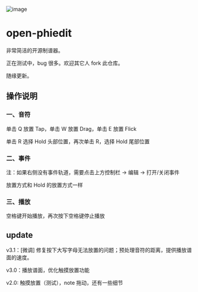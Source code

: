 ![image](![image](https://github.com/user-attachments/assets/1543f1e3-2c90-41b7-8ded-9b56add5631f)
)

# open-phiedit

非常简洁的开源制谱器。

正在测试中，bug 很多。欢迎其它人 fork 此仓库。

随缘更新。

## 操作说明

### 一、音符

单击 Q 放置 Tap，单击 W 放置 Drag，单击 E 放置 Flick

单击 R 选择 Hold 头部位置，再次单击 R，选择 Hold 尾部位置

### 二、事件

注：如果右侧没有事件轨道，需要点击上方控制栏 -> 编辑 -> 打开/关闭事件

放置方式和 Hold 的放置方式一样

### 三、播放

空格键开始播放，再次按下空格键停止播放

## update

v3.1：[微调] 修复按下大写字母无法放置的问题；预处理音符的距离，提供播放谱面的速度。

v3.0：播放谱面，优化触摸放置功能

v2.0: 触摸放置（测试），note 拖动，还有一些细节
